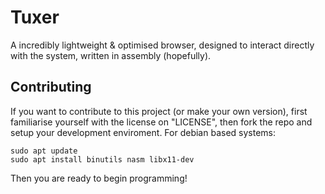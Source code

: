 
# Tuxer

A incredibly lightweight & optimised browser, designed to interact directly with the system, written in assembly (hopefully).

## Contributing
If you want to contribute to this project (or make your own version), first familiarise yourself with the license on "LICENSE", then fork the repo and setup your development enviroment.
For debian based systems:
```
sudo apt update
sudo apt install binutils nasm libx11-dev
```
Then you are ready to begin programming!